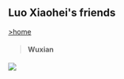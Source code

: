 ## Luo Xiaohei's friends
[>home](/README.md)
>#### Wuxian
![](https://ss2.bdstatic.com/70cFvnSh_Q1YnxGkpoWK1HF6hhy/it/u=3128146546,2390110532&fm=26&gp=0.jpg)
